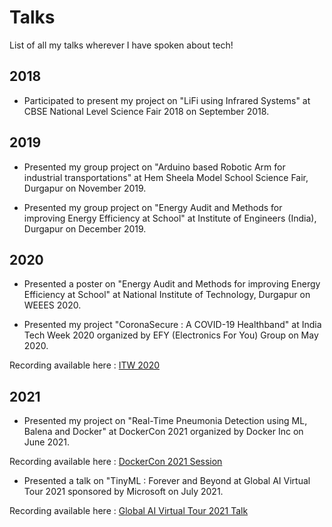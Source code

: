 # Talks
 List of all my talks wherever I have spoken about tech!

## 2018 
 * Participated to present my project on "LiFi using Infrared Systems" at CBSE National Level Science Fair 2018 on September 2018.

## 2019 
 * Presented my group project on "Arduino based Robotic Arm for industrial transportations" at Hem Sheela Model School Science Fair, Durgapur on November 2019.

 * Presented my group project on "Energy Audit and Methods for improving Energy Efficiency at School" at Institute of Engineers (India), Durgapur on December 2019.

## 2020
* Presented a poster on "Energy Audit and Methods for improving Energy Efficiency at School" at National Institute of Technology, Durgapur on WEEES 2020.

* Presented my project "CoronaSecure : A COVID-19 Healthband" at India Tech Week 2020 organized by EFY (Electronics For You) Group on May 2020.

Recording available here : [ITW 2020](https://vimeo.com/420575715/fc98519604)

## 2021
* Presented my project on "Real-Time Pneumonia Detection using ML, Balena and Docker" at DockerCon 2021 organized by Docker Inc on June 2021.

Recording available here : [DockerCon 2021 Session](https://docker.events.cube365.net/dockercon-live/2021/community/95w6ecHo5KjDcGDGm)

* Presented a talk on "TinyML : Forever and Beyond at Global AI Virtual Tour 2021 sponsored by Microsoft on July 2021.

Recording available here : [Global AI Virtual Tour 2021 Talk](https://tour.globalai.live)